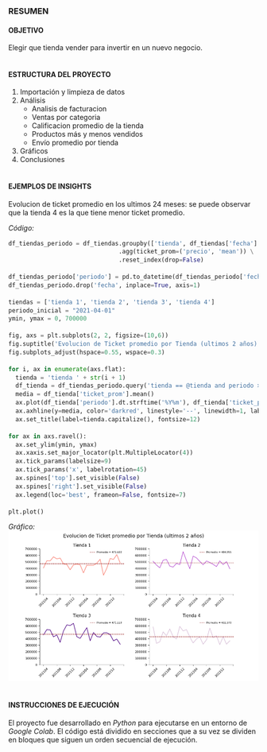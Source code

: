 ### RESUMEN
#### OBJETIVO
Elegir que tienda vender para invertir en un nuevo negocio.
<br/><br/>
#### ESTRUCTURA DEL PROYECTO
1. Importación y limpieza de datos
2. Análisis
    * Analisis de facturacion
    * Ventas por categoria
    * Calificacion promedio de la tienda
    * Productos más y menos vendidos
    * Envío promedio por tienda
4. Gráficos
3. Conclusiones
<br/><br/>
#### EJEMPLOS DE INSIGHTS
Evolucion de ticket promedio en los ultimos 24 meses: se puede observar que la tienda 4 es la que tiene menor ticket promedio.

*Código:*
```python
df_tiendas_periodo = df_tiendas.groupby(['tienda', df_tiendas['fecha'].dt.strftime('%Y%m')]) \
                               .agg(ticket_prom=('precio', 'mean')) \
                               .reset_index(drop=False)

df_tiendas_periodo['periodo'] = pd.to_datetime(df_tiendas_periodo['fecha'] + '01', format='%Y%m%d')
df_tiendas_periodo.drop('fecha', inplace=True, axis=1)

tiendas = ['tienda 1', 'tienda 2', 'tienda 3', 'tienda 4']
periodo_inicial = "2021-04-01"
ymin, ymax = 0, 700000

fig, axs = plt.subplots(2, 2, figsize=(10,6))
fig.suptitle('Evolucion de Ticket promedio por Tienda (ultimos 2 años)', fontsize=14)
fig.subplots_adjust(hspace=0.55, wspace=0.3) 

for i, ax in enumerate(axs.flat):
  tienda = 'tienda ' + str(i + 1)
  df_tienda = df_tiendas_periodo.query('tienda == @tienda and periodo >= @periodo_inicial')
  media = df_tienda['ticket_prom'].mean()
  ax.plot(df_tienda['periodo'].dt.strftime('%Y%m'), df_tienda['ticket_prom'], color=colores[i])
  ax.axhline(y=media, color='darkred', linestyle='--', linewidth=1, label=f'Promedio = {media:,.0f}')
  ax.set_title(label=tienda.capitalize(), fontsize=12)

for ax in axs.ravel():
  ax.set_ylim(ymin, ymax)
  ax.xaxis.set_major_locator(plt.MultipleLocator(4))
  ax.tick_params(labelsize=9)
  ax.tick_params('x', labelrotation=45)
  ax.spines['top'].set_visible(False)
  ax.spines['right'].set_visible(False)
  ax.legend(loc='best', frameon=False, fontsize=7)

plt.plot()
```

*Gráfico:*
![Ticket promedio por tienda en los ultimos 24 meses](img/ticket_promedio_24m.png)
<br/><br/>
#### INSTRUCCIONES DE EJECUCIÓN
El proyecto fue desarrollado en *Python* para ejecutarse en un entorno de *Google Colab*. El código está dividido en secciones que a su vez se dividen en bloques que siguen un orden secuencial de ejecución.
